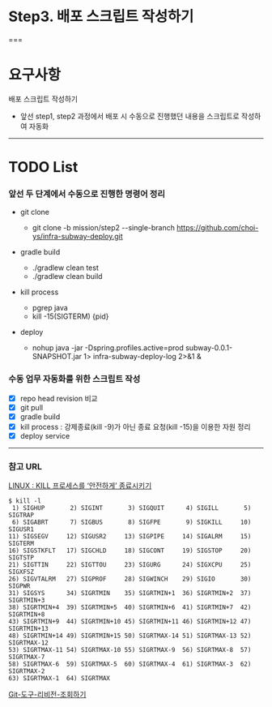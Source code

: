 # Step3. 배포 스크립트 작성하기
===

# 요구사항
배포 스크립트 작성하기
  - 앞선 step1, step2 과정에서 배포 시 수동으로 진행했던 내용을 스크립트로 작성하여 자동화
    
---
# TODO List
### 앞선 두 단계에서 수동으로 진행한 명령어 정리
- git clone 
  - git clone -b mission/step2 --single-branch https://github.com/choi-ys/infra-subway-deploy.git

- gradle build
  - ./gradlew clean test
  - ./gradlew clean build
  
- kill process
  - pgrep java
  - kill -15(SIGTERM) {pid}
   
- deploy
  - nohup java -jar -Dspring.profiles.active=prod subway-0.0.1-SNAPSHOT.jar 1> infra-subway-deploy-log 2>&1 &

### 수동 업무 자동화를 위한 스크립트 작성
- [x] repo head revision 비교
- [x] git pull
- [x] gradle build
- [x] kill process : 강제종료(kill -9)가 아닌 종료 요청(kill -15)을 이용한 자원 정리
- [x] deploy service

---
### 참고 URL
[LINUX : KILL 프로세스를 ‘안전하게’ 종료시키기](https://www.jp-hosting.jp/linux-kill-%ED%94%84%EB%A1%9C%EC%84%B8%EC%8A%A4%EB%A5%BC-%EC%95%88%EC%A0%84%ED%95%98%EA%B2%8C-%EC%A2%85%EB%A3%8C%EC%8B%9C%ED%82%A4%EA%B8%B0/)
```
$ kill -l
 1) SIGHUP       2) SIGINT       3) SIGQUIT      4) SIGILL       5) SIGTRAP
 6) SIGABRT      7) SIGBUS       8) SIGFPE       9) SIGKILL     10) SIGUSR1
11) SIGSEGV     12) SIGUSR2     13) SIGPIPE     14) SIGALRM     15) SIGTERM
16) SIGSTKFLT   17) SIGCHLD     18) SIGCONT     19) SIGSTOP     20) SIGTSTP
21) SIGTTIN     22) SIGTTOU     23) SIGURG      24) SIGXCPU     25) SIGXFSZ
26) SIGVTALRM   27) SIGPROF     28) SIGWINCH    29) SIGIO       30) SIGPWR
31) SIGSYS      34) SIGRTMIN    35) SIGRTMIN+1  36) SIGRTMIN+2  37) SIGRTMIN+3
38) SIGRTMIN+4  39) SIGRTMIN+5  40) SIGRTMIN+6  41) SIGRTMIN+7  42) SIGRTMIN+8
43) SIGRTMIN+9  44) SIGRTMIN+10 45) SIGRTMIN+11 46) SIGRTMIN+12 47) SIGRTMIN+13
48) SIGRTMIN+14 49) SIGRTMIN+15 50) SIGRTMAX-14 51) SIGRTMAX-13 52) SIGRTMAX-12
53) SIGRTMAX-11 54) SIGRTMAX-10 55) SIGRTMAX-9  56) SIGRTMAX-8  57) SIGRTMAX-7
58) SIGRTMAX-6  59) SIGRTMAX-5  60) SIGRTMAX-4  61) SIGRTMAX-3  62) SIGRTMAX-2
63) SIGRTMAX-1  64) SIGRTMAX 
```

[Git-도구-리비전-조회하기](https://git-scm.com/book/ko/v2/Git-%EB%8F%84%EA%B5%AC-%EB%A6%AC%EB%B9%84%EC%A0%84-%EC%A1%B0%ED%9A%8C%ED%95%98%EA%B8%B0)


